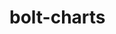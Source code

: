 <!-- This file is compiled from bolt-charts/bolt/vendor/README.md. Do not edit this file directly. -->

# bolt-charts
